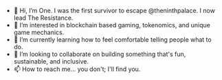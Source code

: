 - 👋 Hi, I’m One. I was the first survivor to escape @theninthpalace. I now lead The Resistance.
- 👀 I’m interested in blockchain based gaming, tokenomics, and unique game mechanics. 
- 🌱 I’m currently learning how to feel comfortable telling people what to do.
- 💞️ I’m looking to collaborate on building something that's fun, sustainable, and inclusive.
- 📫 How to reach me... you don't; I'll find you.

<!---
theninthpalace/theninthpalace is a ✨ special ✨ repository because its `README.md` (this file) appears on your GitHub profile.
You can click the Preview link to take a look at your changes.
--->
